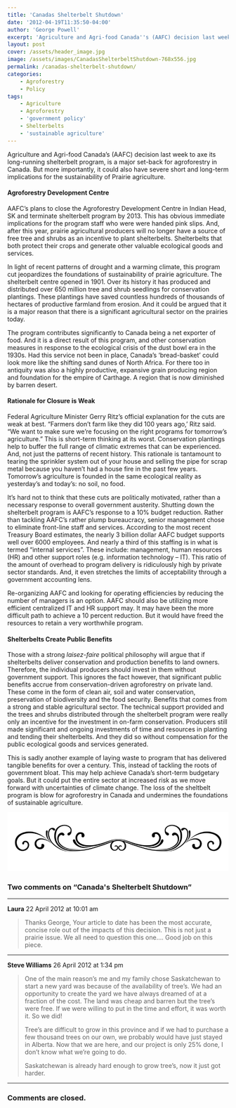 ```yaml
---
title: 'Canadas Shelterbelt Shutdown'
date: '2012-04-19T11:35:50-04:00'
author: 'George Powell'
excerpt: 'Agriculture and Agri-food Canada''s (AAFC) decision last week to axe its long-running shelterbelt program, is not only a set-back for agroforestry in Canada, but could also have severe short and long-term implications for the sustainability of Prairie agriculture.'
layout: post
cover: /assets/header_image.jpg
image: /assets/images/CanadasShelterbeltShutdown-768x556.jpg
permalink: /canadas-shelterbelt-shutdown/
categories:
    - Agroforestry
    - Policy
tags:
    - Agriculture
    - Agroforestry
    - 'government policy'
    - Shelterbelts
    - 'sustainable agriculture'
---
```


Agriculture and Agri-food Canada’s (AAFC) decision last week to axe its long-running shelterbelt program, is a major set-back for agroforestry in Canada. But more importantly, it could also have severe short and long-term implications for the sustainability of Prairie agriculture.

#### Agroforestry Development Centre

AAFC’s plans to close the Agroforestry Development Centre in Indian Head, SK and terminate shelterbelt program by 2013. This has obvious immediate implications for the program staff who were were handed pink slips. And, after this year, prairie agricultural producers will no longer have a source of free tree and shrubs as an incentive to plant shelterbelts. Shelterbelts that both protect their crops and generate other valuable ecological goods and services.

In light of recent patterns of drought and a warming climate, this program cut jeopardizes the foundations of sustainability of prairie agriculture. The shelterbelt centre opened in 1901. Over its history it has produced and distributed over 650 million tree and shrub seedlings for conservation plantings. These plantings have saved countless hundreds of thousands of hectares of productive farmland from erosion. And it could be argued that it is a major reason that there is a significant agricultural sector on the prairies today.

The program contributes significantly to Canada being a net exporter of food. And it is a direct result of this program, and other conservation measures in response to the ecological crisis of the dust bowl era in the 1930s. Had this service not been in place, Canada’s ‘bread-basket’ could look more like the shifting sand dunes of North Africa. For there too in antiquity was also a highly productive, expansive grain producing region and foundation for the empire of Carthage. A region that is now diminished by barren desert.

#### Rationale for Closure is Weak

Federal Agriculture Minister Gerry Ritz’s official explanation for the cuts are weak at best. “Farmers don’t farm like they did 100 years ago,’ Ritz said. “We want to make sure we’re focusing on the right programs for tomorrow’s agriculture.” This is short-term thinking at its worst. Conservation plantings help to buffer the full range of climatic extremes that can be experienced. And, not just the patterns of recent history. This rationale is tantamount to tearing the sprinkler system out of your house and selling the pipe for scrap metal because you haven’t had a house fire in the past few years. Tomorrow’s agriculture is founded in the same ecological reality as yesterday’s and today’s: no soil, no food.

It’s hard not to think that these cuts are politically motivated, rather than a necessary response to overall government austerity. Shutting down the shelterbelt program is AAFC’s response to a 10% budget reduction. Rather than tackling AAFC’s rather plump bureaucracy, senior management chose to eliminate front-line staff and services. According to the most recent Treasury Board estimates, the nearly 3 billion dollar AAFC budget supports well over 6000 employees. And nearly a third of this staffing is in what is termed “internal services”. These include: management, human resources (HR) and other support roles (e.g. information technology – IT). This ratio of the amount of overhead to program delivery is ridiculously high by private sector standards. And, it even stretches the limits of acceptability through a government accounting lens.

Re-organizing AAFC and looking for operating efficiencies by reducing the number of managers is an option. AAFC should also be utilizing more efficient centralized IT and HR support may. It may have been the more difficult path to achieve a 10 percent reduction. But it would have freed the resources to retain a very worthwhile program.

#### Shelterbelts Create Public Benefits

Those with a strong *laisez-faire* political philosophy will argue that if shelterbelts deliver conservation and production benefits to land owners. Therefore, the individual producers should invest in them without government support. This ignores the fact however, that significant public benefits accrue from conservation-driven agroforestry on private land. These come in the form of clean air, soil and water conservation, preservation of biodiversity and the food security. Benefits that comes from a strong and stable agricultural sector. The technical support provided and the trees and shrubs distributed through the shelterbelt program were really only an incentive for the investment in on-farm conservation. Producers still made significant and ongoing investments of time and resources in planting and tending their shelterbelts. And they did so without compensation for the public ecological goods and services generated.

This is sadly another example of laying waste to program that has delivered tangible benefits for over a century. This, instead of tackling the roots of government bloat. This may help achieve Canada’s short-term budgetary goals. But it could put the entire sector at increased risk as we move forward with uncertainties of climate change. The loss of the sheltbelt program is blow for agroforestry in Canada and undermines the foundations of sustainable agriculture.

![comments](/assets/images/scroll.png)

### Two comments on “Canada's Shelterbelt Shutdown”

***

**Laura** 22 April 2012 at 10:01 am

> Thanks George,
> Your article to date has been the most accurate, concise role out of the impacts of this decision. This is not just a prairie issue. We all need to question this one….
> Good job on this piece. 

***

**Steve Williams** 26 April 2012 at 1:34 pm

> One of the main reason’s me and my family chose Saskatchewan to start a new yard was because of the availability of tree’s. We had an opportunity to create the yard we have always dreamed of at a fraction of the cost. The land was cheap and barren but the tree’s were free. If we were willing to put in the time and effort, it was worth it. So we did!
>
>Tree’s are difficult to grow in this province and if we had to purchase a few thousand trees on our own, we probably would have just stayed in Alberta. Now that we are here, and our project is only 25% done, I don’t know what we’re going to do.
>
>Saskatchewan is already hard enough to grow tree’s, now it just got harder.

***

### Comments are closed.


